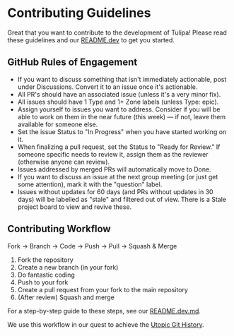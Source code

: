 # Contributing Guidelines

Great that you want to contribute to the development of Tulipa! Please read these guidelines and our [README.dev](https://github.com/TulipaEnergy/TulipaEnergyModel.jl/blob/main/README.dev.md) to get you started.

## GitHub Rules of Engagement

-   If you want to discuss something that isn't immediately actionable, post under Discussions. Convert it to an issue once it's actionable.
-   All PR's should have an associated issue (unless it's a very minor fix).
-   All issues should have 1 Type and 1+ Zone labels (unless Type: epic).
-   Assign yourself to issues you want to address. Consider if you will be able to work on them in the near future (this week) — if not, leave them available for someone else.
-   Set the issue Status to "In Progress" when you have started working on it.
-   When finalizing a pull request, set the Status to "Ready for Review." If someone specific needs to review it, assign them as the reviewer (otherwise anyone can review).
-   Issues addressed by merged PRs will automatically move to Done.
-   If you want to discuss an issue at the next group meeting (or just get some attention), mark it with the "question" label.
-   Issues without updates for 60 days (and PRs without updates in 30 days) will be labelled as "stale" and filtered out of view. There is a Stale project board to view and revive these.

## Contributing Workflow

Fork → Branch → Code → Push → Pull → Squash & Merge

1. Fork the repository
2. Create a new branch (in your fork)
3. Do fantastic coding
4. Push to your fork
5. Create a pull request from your fork to the main repository
6. (After review) Squash and merge

For a step-by-step guide to these steps, see our [README.dev.md](https://github.com/TulipaEnergy/TulipaEnergyModel.jl/blob/main/README.dev.md).

We use this workflow in our quest to achieve the [Utopic Git History](https://blog.esciencecenter.nl/the-utopic-git-history-d44b81c09593).
